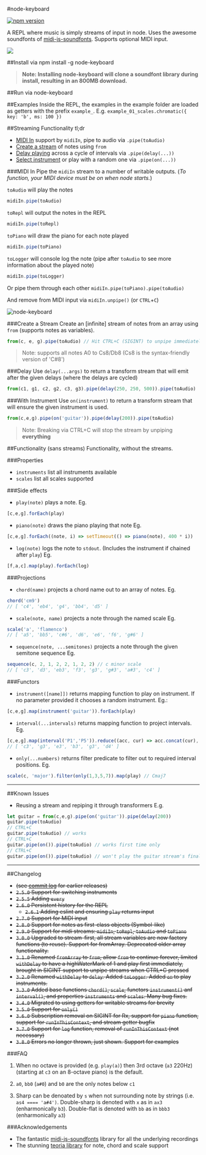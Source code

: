 #node-keyboard

[![npm version](https://badge.fury.io/js/node-keyboard.svg)](https://badge.fury.io/js/node-keyboard)

A REPL where music is simply streams of input in node. Uses the awesome soundfonts of [midi-js-soundfonts](https://github.com/gleitz/midi-js-soundfonts). Supports optional MIDI input.

![](https://media.giphy.com/media/l0MYPIsEjIrUFYNs4/giphy.gif)

##Install via
    npm install -g node-keyboard

> **Note: Installing node-keyboard will clone a soundfont library during install, resulting in an 800MB download.**

##Run via
    node-keyboard

##Examples
Inside the REPL, the examples in the example folder are loaded as getters with the prefix `example_`. E.g. `example_01_scales.chromatic({ key: 'b', ms: 100 })`

##Streaming Functionality tl;dr

* [MIDI In](#midi-in) support by `midiIn`, pipe to audio via `.pipe(toAudio)`
* [Create a stream](#create-a-stream) of notes using `from`
* [Delay playing](#delay) across a cycle of intervals via `.pipe(delay(...))`
* [Select instrument](#with-instrument) or play with a random one via `.pipe(on(...))`

###MIDI In
Pipe the `midiIn` stream to a number of writable outputs. (*To function, your MIDI device must be on when node starts.*)

`toAudio` will play the notes

```javascript
midiIn.pipe(toAudio)
```

`toRepl` will output the notes in the REPL

```javascript
midiIn.pipe(toRepl)
```

`toPiano` will draw the piano for each note played

```javascript
midiIn.pipe(toPiano)
```

`toLogger` will console log the note (pipe after `toAudio` to see more information about the played note)

```javascript
midiIn.pipe(toLogger)
```

Or pipe them through each other
`midiIn.pipe(toPiano).pipe(toAudio)`

And remove from MIDI input via `midiIn.unpipe()` (or `CTRL`+`C`)

![node-keyboard](https://cloud.githubusercontent.com/assets/799038/20159751/b75032b8-a6b0-11e6-92ed-6b91814647f3.gif)

###Create a Stream
Create an [infinite] stream of notes from an array using `from` (supports notes as variables).

```javascript
from(c, e, g).pipe(toAudio) // Hit CTRL+C (SIGINT) to unpipe immediately
```

> Note: supports all notes A0 to Cs8/Db8 (Cs8 is the syntax-friendly version of 'C#8')

###Delay
Use `delay(...args)` to return a transform stream that will emit after the given delays (where the delays are cycled)

```javascript
from(c1, g1, c2, g2, c3, g3).pipe(delay(250, 250, 500)).pipe(toAudio)
```

###With Instrument
Use `on(instrument)` to return a transform stream that will ensure the given instrument is used.

```javascript
from(c,e,g).pipe(on('guitar')).pipe(delay(200)).pipe(toAudio)
```

> Note: Breaking via CTRL+C will stop the stream by unpiping **everything**

##Functionality (sans streams)
Functionality, without the streams.

###Properties
* `instruments` list all instruments available
* `scales` list all scales supported

###Side effects
* `play(note)` plays a note.
Eg.
```javascript
[c,e,g].forEach(play)
```

* `piano(note)` draws the piano playing that note
Eg.
```javascript
[c,e,g].forEach((note, i) => setTimeout(() => piano(note), 400 * i))
```

* `log(note)` logs the note to `stdout`. (Includes the instrument if chained after `play`)
Eg.
```javascript
[f,a,c].map(play).forEach(log)
```

###Projections
* `chord(name)` projects a chord name out to an array of notes. 
Eg.
```javascript
chord('cm9')
// [ 'c4', 'eb4', 'g4', 'bb4', 'd5' ]
```

* `scale(note, name)` projects a note through the named scale
Eg.
```javascript
scale('a', 'flamenco')
// [ 'a5', 'bb5', 'c#6', 'd6', 'e6', 'f6', 'g#6' ]
```

* `sequence(note, ...semitones)` projects a note through the given semitone sequence
Eg.
```javascript
sequence(c, 2, 1, 2, 2, 1, 2, 2) // c minor scale
// [ 'c3', 'd3', 'eb3', 'f3', 'g3', 'g#3', 'a#3', 'c4' ]
```

###Functors
* `instrument([name]])` returns mapping function to play on instrument. If no parameter provided it chooses a random instrument.
Eg.: 
```javascript
[c,e,g].map(instrument('guitar')).forEach(play)
```

* `interval(...intervals)` returns mapping function to project intervals.
Eg. 
```javascript
[c,e,g].map(interval('P1','P5')).reduce((acc, cur) => acc.concat(cur), [])
// [ 'c3', 'g3', 'e3', 'b3', 'g3', 'd4' ]
```

* `only(...numbers)` returns filter predicate to filter out to required interval positions.
Eg.
```javascript
scale(c, 'major').filter(only(1,3,5,7)).map(play) // Cmaj7
```

-------

##Known Issues
* Reusing a stream and repiping it through transformers
E.g. 
```javascript
let guitar = from(c,e,g).pipe(on('guitar')).pipe(delay(200))
guitar.pipe(toAudio) 
// CTRL+C
guitar.pipe(toAudio) // works
// CTRL+C
guitar.pipe(on()).pipe(toAudio) // works first time only
// CTRL+C
guitar.pipe(on()).pipe(toAudio) // won't play the guitar stream's final on() is still piped to the previous on()
```

-------

##Changelog

* ~~(see [commit log](https://github.com/justinjmoses/node-keyboard/commits/master) for earlier releases)~~
* ~~`2.5.0` Support for switching instruments~~
* ~~`2.5.5` Adding `every`~~
* ~~`2.6.0` Persistent history for the REPL~~
    * ~~`2.6.1` Adding eslint and ensuring `play` returns input~~
* ~~`2.7.0` Support for MIDI input~~
* ~~`2.8.0` Support for notes as first-class objects (Symbol-like)~~
* ~~`2.9.0` Support for midi streams: `midiIn`, `toRepl`, `toAudio` and `toPiano`~~
* ~~`3.0.0` Upgraded to stream-first, all stream variables are now factory functions (to reuse). Support for fromArray. Deprecated older array functionality.~~
* ~~`3.1.0` Renamed `fromArray` to `from`, allow `from` to continue forever, limited `withDelay` to have a highWaterMark of 1 and play first immediately, brought in SIGINT support to unpipe streams when CTRL+C pressed~~
* ~~`3.2.0` Renamed `withDelay` to `delay`. Added `toLogger`. Added `on` to play instruments.~~
* ~~`3.3.0` Added base functions `chord()`, `scale`,  functors `instrument()` anf `interval()`, and properties `instruments` and `scales`. Many bug fixes.~~
* ~~`3.4.0` Migrated to using getters for writable streams for brevity~~
* ~~`3.5.0` Support for `only()`~~
* ~~`3.6.0` Subscription removal on SIGINT for Rx, support for `piano` function, support for `runInThisContext`, and stream getter bugfix~~
* ~~`3.7.0` Support for `log` function, removal of `runInThisContext` (not necessary)~~
* ~~`3.8.0` Errors no longer thrown, just shown. Support for examples~~

###FAQ

1. When no octave is provided (e.g. `play(a)`) then 3rd octave (`a3` 220Hz) (starting at `c3` on an 8-octave piano) is the default.

2. `a0`, `bb0` (`a#0`) and `b0` are the only notes below `c1`

3. Sharp can be denoated by `s` when not surrounding note by strings (i.e. `as4 ==== 'a#4')`. Double-sharp is denoted with `x` as in `ax3` (enharmonically `b3`). Double-flat is denoted with `bb` as in `bbb3` (enharmonically `a3`)

###Acknowledgements

* The fantastic [midi-js-soundfonts](https://github.com/gleitz/midi-js-soundfonts) library for all the underlying recordings
* The stunning [teoria library](https://github.com/saebekassebil/teoria) for note, chord and scale support
